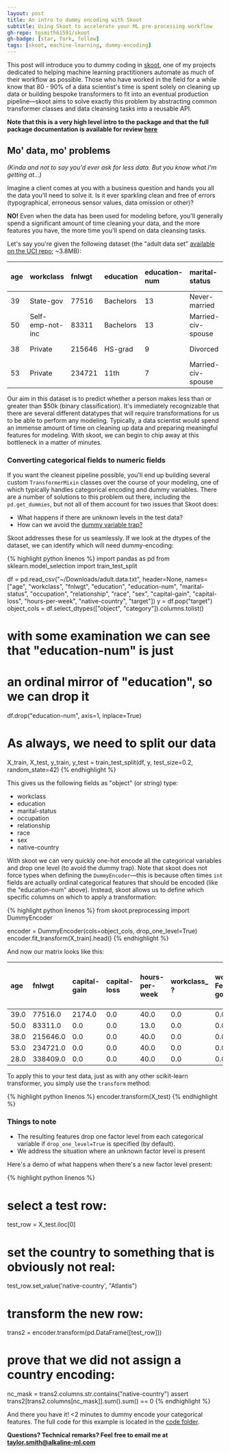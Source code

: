 ```yaml
---
layout: post
title: An intro to dummy encoding with Skoot
subtitle: Using Skoot to accelerate your ML pre-processing workflow
gh-repo: tgsmith61591/skoot
gh-badge: [star, fork, follow]
tags: [skoot, machine-learning, dummy-encoding]
---
```


This post will introduce you to dummy coding in [skoot](https://github.com/tgsmith61591/skoot), one of my projects dedicated to helping machine learning practitioners automate as much of their workflow as possible. Those who have worked in the field for a while know that 80 - 90% of a data scientist's time is spent solely on cleaning up data or building bespoke transformers to fit into an eventual production pipeline&mdash;skoot aims to solve exactly this problem by abstracting common transformer classes and data cleansing tasks into a reusable API.

**Note that this is a very high level intro to the package and that the full package documentation is available for review [here](https://tgsmith61591.github.io/skoot/)**

## Mo' data, mo' problems

*(Kinda and not to say you'd ever ask for less data. But you know what I'm getting at...)* 

Imagine a client comes at you with a business question and hands you all the data you'll need to solve it. Is it ever sparkling clean and free of errors (typographical, erroneous sensor values, data omission or other)? 

**NO!** Even when the data has been used for modeling before, you'll generally spend a significant amount of time cleaning your data, and the more features you have, the more time you'll spend on data cleansing tasks.

Let's say you're given the following dataset (the "adult data set" [available on the UCI repo](https://archive.ics.uci.edu/ml/datasets/Adult); ~3.8MB):

<div class="table-wrapper" markdown="block">

| age | workclass | fnlwgt | education | education-num | marital-status | occupation | relationship | race | sex | capital-gain | capital-loss | hours-per-week | native-country | target |
| :-- | :-------- | :----- | :-------- | :------------ | :------------- | :--------- | :----------- | :--- | :-- | :----------- | :----------- | :------------- | :------------- | :----- |
| 39 | State-gov | 77516 | Bachelors | 13 | Never-married | Adm-clerical | Not-in-family | White | Male | 2174 | 0 | 40 | United-States | <=50k |
| 50 | Self-emp-not-inc | 83311 | Bachelors | 13 | Married-civ-spouse | Exec-managerial | Husband | White | Male | 0 | 0 | 13 | United-States | <=50K |
| 38 | Private | 215646 | HS-grad | 9 | Divorced | Handlers-cleaners | Not-in-family | White | Male | 0 | 0 | 40 | United-States | <=50K |
| 53 | Private | 234721 | 11th | 7 | Married-civ-spouse | Handlers-cleaners | Husband | Black | Male | 0 | 0 | 40 | United-States | <=50K |

</div>

Our aim in this dataset is to predict whether a person makes less than or greater than $50k (binary classification). It's immediately recognizable that there are several different datatypes that will require transformations for us to be able to perform any modeling. Typically, a data scientist would spend an immense amount of time on cleaning up data and preparing meaningful features for modeling. With skoot, we can begin to chip away at this bottleneck in a matter of minutes.

### Converting categorical fields to numeric fields

If you want the cleanest pipeline possible, you'll end up building several custom `TransformerMixin` classes over the course of your modeling, one of which typically handles categorical encoding and dummy variables. There are a number of solutions to this problem out there, including the `pd.get_dummies`, but not all of them account for two issues that Skoot does:

  * What happens if there are unknown levels in the test data?
  * How can we avoid the [dummy variable trap?](http://www.algosome.com/articles/dummy-variable-trap-regression.html)

Skoot addresses these for us seamlessly. If we look at the dtypes of the dataset, we can identify which will need dummy-encoding:

{% highlight python linenos %}
import pandas as pd
from sklearn.model_selection import train_test_split

df = pd.read_csv("~/Downloads/adult.data.txt", header=None,
                 names=["age", "workclass", "fnlwgt", "education", 
                        "education-num", "marital-status", 
                        "occupation", "relationship", "race", 
                        "sex", "capital-gain", "capital-loss", 
                        "hours-per-week", "native-country", "target"])
y = df.pop("target")
object_cols = df.select_dtypes(["object", 
                                "category"]).columns.tolist()

# with some examination we can see that "education-num" is just 
# an ordinal mirror of "education", so we can drop it
df.drop("education-num", axis=1, inplace=True)

# As always, we need to split our data
X_train, X_test, y_train, y_test = train_test_split(df, y, 
                                                    test_size=0.2,
                                                    random_state=42)
{% endhighlight %}

This gives us the following fields as "object" (or string) type:

* workclass
* education
* marital-status
* occupation
* relationship
* race
* sex
* native-country

With skoot we can very quickly one-hot encode all the categorical variables and drop one level (to avoid the dummy trap). Note that skoot does not force types when defining the `DummyEncoder`&mdash;this is because often times `int` fields are actually ordinal categorical features that should be encoded (like the "education-num" above). Instead, skoot allows us to define which specific columns on which to apply a transformation: 

{% highlight python linenos %}
from skoot.preprocessing import DummyEncoder

encoder = DummyEncoder(cols=object_cols, drop_one_level=True)
encoder.fit_transform(X_train).head()
{% endhighlight %}

And now our matrix looks like this:

<div class="table-wrapper" markdown="block">

| age | fnlwgt | capital-gain | capital-loss | hours-per-week | workclass_ ? | workclass_ Federal-gov | workclass_ Local-gov | workclass_ Never-worked | workclass_ Private | workclass_ Self-emp-inc | workclass_ Self-emp-not-inc | workclass_ State-gov | education_ 10th | education_ 11th | education_ 12th | education_ 1st-4th | education_ 5th-6th | education_ 7th-8th | education_ 9th | education_ Assoc-acdm | education_ Assoc-voc | education_ Bachelors | education_ Doctorate | education_ HS-grad | education_ Masters | education_ Preschool | education_ Prof-school | marital-status_ Divorced | marital-status_ Married-AF-spouse | marital-status_ Married-civ-spouse | marital-status_ Married-spouse-absent | marital-status_ Never-married | marital-status_ Separated | occupation_ ? | occupation_ Adm-clerical | occupation_ Armed-Forces | occupation_ Craft-repair | occupation_ Exec-managerial | occupation_ Farming-fishing | occupation_ Handlers-cleaners | occupation_ Machine-op-inspct | occupation_ Other-service | occupation_ Priv-house-serv | occupation_ Prof-specialty | occupation_ Protective-serv | occupation_ Sales | occupation_ Tech-support | relationship_ Husband | relationship_ Not-in-family | relationship_ Other-relative | relationship_ Own-child | relationship_ Unmarried | race_ Amer-Indian-Eskimo | race_ Asian-Pac-Islander | race_ Black | race_ Other | sex_ Female | native-country_ ? | native-country_ Cambodia | native-country_ Canada | native-country_ China | native-country_ Columbia | native-country_ Cuba | native-country_ Dominican-Republic | native-country_ Ecuador | native-country_ El-Salvador | native-country_ England | native-country_ France | native-country_ Germany | native-country_ Greece | native-country_ Guatemala | native-country_ Haiti | native-country_ Holand-Netherlands | native-country_ Honduras | native-country_ Hong | native-country_ Hungary | native-country_ India | native-country_ Iran | native-country_ Ireland | native-country_ Italy | native-country_ Jamaica | native-country_ Japan | native-country_ Laos | native-country_ Mexico | native-country_ Nicaragua | native-country_ Outlying-US(Guam-USVI-etc) | native-country_ Peru | native-country_ Philippines | native-country_ Poland | native-country_ Portugal | native-country_ Puerto-Rico | native-country_ Scotland | native-country_ South | native-country_ Taiwan | native-country_ Thailand | native-country_ Trinadad&Tobago | native-country_ United-States | native-country_ Vietnam |
| :-- | :----- | :----------- | :----------- | :------------- | :----------- | :--------------------- | :------------------- | :---------------------- | :----------------- | :---------------------- | :-------------------------- | :------------------- | :-------------- | :-------------- | :-------------- | :----------------- | :----------------- | :----------------- | :------------- | :-------------------- | :------------------- | :------------------- | :------------------- | :----------------- | :----------------- | :------------------- | :--------------------- | :----------------------- | :-------------------------------- | :--------------------------------- | :------------------------------------ | :---------------------------- | :------------------------ | :------------ | :----------------------- | :----------------------- | :----------------------- | :-------------------------- | :-------------------------- | :---------------------------- | :---------------------------- | :------------------------ | :-------------------------- | :------------------------- | :-------------------------- | :---------------- | :----------------------- | :-------------------- | :-------------------------- | :--------------------------- | :---------------------- | :---------------------- | :----------------------- | :----------------------- | :---------- | :---------- | :---------- | :---------------- | :----------------------- | :--------------------- | :-------------------- | :----------------------- | :------------------- | :--------------------------------- | :---------------------- | :-------------------------- | :---------------------- | :--------------------- | :---------------------- | :--------------------- | :------------------------ | :-------------------- | :--------------------------------- | :----------------------- | :------------------- | :---------------------- | :-------------------- | :------------------- | :---------------------- | :-------------------- | :---------------------- | :-------------------- | :------------------- | :--------------------- | :------------------------ | :----------------------------------------- | :------------------- | :-------------------------- | :--------------------- | :----------------------- | :-------------------------- | :----------------------- | :-------------------- | :--------------------- | :----------------------- | :------------------------------ | :---------------------------- | :---------------------- |
| 39.0 | 77516.0 | 2174.0 | 0.0 | 40.0 | 0.0 | 0.0 | 0.0 | 0.0 | 0.0 | 0.0 | 0.0 | 1.0 | 0.0 | 0.0 | 0.0 | 0.0 | 0.0 | 0.0 | 0.0 | 0.0 | 0.0 | 1.0 | 0.0 | 0.0 | 0.0 | 0.0 | 0.0 | 0.0 | 0.0 | 0.0 | 0.0 | 1.0 | 0.0 | 0.0 | 1.0 | 0.0 | 0.0 | 0.0 | 0.0 | 0.0 | 0.0 | 0.0 | 0.0 | 0.0 | 0.0 | 0.0 | 0.0 | 0.0 | 1.0 | 0.0 | 0.0 | 0.0 | 0.0 | 0.0 | 0.0 | 0.0 | 0.0 | 0.0 | 0.0 | 0.0 | 0.0 | 0.0 | 0.0 | 0.0 | 0.0 | 0.0 | 0.0 | 0.0 | 0.0 | 0.0 | 0.0 | 0.0 | 0.0 | 0.0 | 0.0 | 0.0 | 0.0 | 0.0 | 0.0 | 0.0 | 0.0 | 0.0 | 0.0 | 0.0 | 0.0 | 0.0 | 0.0 | 0.0 | 0.0 | 0.0 | 0.0 | 0.0 | 0.0 | 0.0 | 0.0 | 0.0 | 1.0 | 0.0 |
| 50.0 | 83311.0 | 0.0 | 0.0 | 13.0 | 0.0 | 0.0 | 0.0 | 0.0 | 0.0 | 0.0 | 1.0 | 0.0 | 0.0 | 0.0 | 0.0 | 0.0 | 0.0 | 0.0 | 0.0 | 0.0 | 0.0 | 1.0 | 0.0 | 0.0 | 0.0 | 0.0 | 0.0 | 0.0 | 0.0 | 1.0 | 0.0 | 0.0 | 0.0 | 0.0 | 0.0 | 0.0 | 0.0 | 1.0 | 0.0 | 0.0 | 0.0 | 0.0 | 0.0 | 0.0 | 0.0 | 0.0 | 0.0 | 1.0 | 0.0 | 0.0 | 0.0 | 0.0 | 0.0 | 0.0 | 0.0 | 0.0 | 0.0 | 0.0 | 0.0 | 0.0 | 0.0 | 0.0 | 0.0 | 0.0 | 0.0 | 0.0 | 0.0 | 0.0 | 0.0 | 0.0 | 0.0 | 0.0 | 0.0 | 0.0 | 0.0 | 0.0 | 0.0 | 0.0 | 0.0 | 0.0 | 0.0 | 0.0 | 0.0 | 0.0 | 0.0 | 0.0 | 0.0 | 0.0 | 0.0 | 0.0 | 0.0 | 0.0 | 0.0 | 0.0 | 0.0 | 0.0 | 1.0 | 0.0 |
| 38.0 | 215646.0 | 0.0 | 0.0 | 40.0 | 0.0 | 0.0 | 0.0 | 0.0 | 1.0 | 0.0 | 0.0 | 0.0 | 0.0 | 0.0 | 0.0 | 0.0 | 0.0 | 0.0 | 0.0 | 0.0 | 0.0 | 0.0 | 0.0 | 1.0 | 0.0 | 0.0 | 0.0 | 1.0 | 0.0 | 0.0 | 0.0 | 0.0 | 0.0 | 0.0 | 0.0 | 0.0 | 0.0 | 0.0 | 0.0 | 1.0 | 0.0 | 0.0 | 0.0 | 0.0 | 0.0 | 0.0 | 0.0 | 0.0 | 1.0 | 0.0 | 0.0 | 0.0 | 0.0 | 0.0 | 0.0 | 0.0 | 0.0 | 0.0 | 0.0 | 0.0 | 0.0 | 0.0 | 0.0 | 0.0 | 0.0 | 0.0 | 0.0 | 0.0 | 0.0 | 0.0 | 0.0 | 0.0 | 0.0 | 0.0 | 0.0 | 0.0 | 0.0 | 0.0 | 0.0 | 0.0 | 0.0 | 0.0 | 0.0 | 0.0 | 0.0 | 0.0 | 0.0 | 0.0 | 0.0 | 0.0 | 0.0 | 0.0 | 0.0 | 0.0 | 0.0 | 0.0 | 1.0 | 0.0 |
| 53.0 | 234721.0 | 0.0 | 0.0 | 40.0 | 0.0 | 0.0 | 0.0 | 0.0 | 1.0 | 0.0 | 0.0 | 0.0 | 0.0 | 1.0 | 0.0 | 0.0 | 0.0 | 0.0 | 0.0 | 0.0 | 0.0 | 0.0 | 0.0 | 0.0 | 0.0 | 0.0 | 0.0 | 0.0 | 0.0 | 1.0 | 0.0 | 0.0 | 0.0 | 0.0 | 0.0 | 0.0 | 0.0 | 0.0 | 0.0 | 1.0 | 0.0 | 0.0 | 0.0 | 0.0 | 0.0 | 0.0 | 0.0 | 1.0 | 0.0 | 0.0 | 0.0 | 0.0 | 0.0 | 0.0 | 1.0 | 0.0 | 0.0 | 0.0 | 0.0 | 0.0 | 0.0 | 0.0 | 0.0 | 0.0 | 0.0 | 0.0 | 0.0 | 0.0 | 0.0 | 0.0 | 0.0 | 0.0 | 0.0 | 0.0 | 0.0 | 0.0 | 0.0 | 0.0 | 0.0 | 0.0 | 0.0 | 0.0 | 0.0 | 0.0 | 0.0 | 0.0 | 0.0 | 0.0 | 0.0 | 0.0 | 0.0 | 0.0 | 0.0 | 0.0 | 0.0 | 0.0 | 1.0 | 0.0 |
| 28.0 | 338409.0 | 0.0 | 0.0 | 40.0 | 0.0 | 0.0 | 0.0 | 0.0 | 1.0 | 0.0 | 0.0 | 0.0 | 0.0 | 0.0 | 0.0 | 0.0 | 0.0 | 0.0 | 0.0 | 0.0 | 0.0 | 1.0 | 0.0 | 0.0 | 0.0 | 0.0 | 0.0 | 0.0 | 0.0 | 1.0 | 0.0 | 0.0 | 0.0 | 0.0 | 0.0 | 0.0 | 0.0 | 0.0 | 0.0 | 0.0 | 0.0 | 0.0 | 0.0 | 1.0 | 0.0 | 0.0 | 0.0 | 0.0 | 0.0 | 0.0 | 0.0 | 0.0 | 0.0 | 0.0 | 1.0 | 0.0 | 1.0 | 0.0 | 0.0 | 0.0 | 0.0 | 0.0 | 1.0 | 0.0 | 0.0 | 0.0 | 0.0 | 0.0 | 0.0 | 0.0 | 0.0 | 0.0 | 0.0 | 0.0 | 0.0 | 0.0 | 0.0 | 0.0 | 0.0 | 0.0 | 0.0 | 0.0 | 0.0 | 0.0 | 0.0 | 0.0 | 0.0 | 0.0 | 0.0 | 0.0 | 0.0 | 0.0 | 0.0 | 0.0 | 0.0 | 0.0 | 0.0 | 0.0 |

</div>

To apply this to your test data, just as with any other scikit-learn transformer, you simply use the `transform` method:


{% highlight python linenos %}
encoder.transform(X_test)
{% endhighlight %}


### Things to note

* The resulting features drop one factor level from each categorical variable if `drop_one_level=True` is specified (by default).
* We address the situation where an unknown factor level is present

Here's a demo of what happens when there's a new factor level present:


{% highlight python linenos %}
# select a test row:
test_row = X_test.iloc[0]

# set the country to something that is obviously not real:
test_row.set_value('native-country', "Atlantis")

# transform the new row:
trans2 = encoder.transform(pd.DataFrame([test_row]))

# prove that we did not assign a country encoding:
nc_mask = trans2.columns.str.contains("native-country")
assert trans2[trans2.columns[nc_mask]].sum().sum() == 0
{% endhighlight %}


And there you have it! <2 minutes to dummy encode your categorical features. The full code for this example is located in the [code folder](https://github.com/tgsmith61591/tgsmith61591.github.io/blob/master/code/2018-06-18-intro-to-skoot-dummy.ipynb).

**Questions? Technical remarks? Feel free to email me at taylor.smith@alkaline-ml.com**
